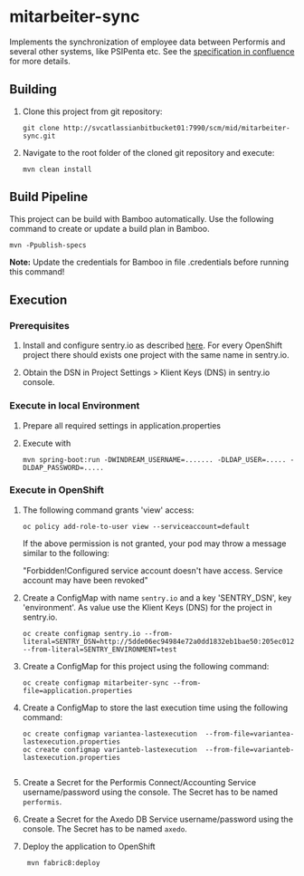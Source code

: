 # mitarbeiter-sync

Implements the synchronization of employee data between Performis and several other systems, like PSIPenta etc.
See the [specification in confluence](http://svcatlassianconfluence01:8090/display/SR/Spezifikation+MA#SpezifikationMA-AxedoSPExpert) for more details.


## Building

1. Clone this project from git repository:

   ```
   git clone http://svcatlassianbitbucket01:7990/scm/mid/mitarbeiter-sync.git
   ```

2. Navigate to the root folder of the cloned git repository and execute:

   ```
   mvn clean install
   ```

## Build Pipeline

This project can be build with Bamboo automatically. Use the following command to create or update
a build plan in Bamboo.

```
mvn -Ppublish-specs
```

**Note:** Update the credentials for Bamboo in file .credentials before running this command!

## Execution

### Prerequisites

1. Install and configure sentry.io as described [here](https://github.com/getsentry/onpremise). For every OpenShift project there should exists one project with the same name in sentry.io.

2. Obtain the DSN in Project Settings > Klient Keys (DNS) in sentry.io console.

### Execute in local Environment

1. Prepare all required settings in application.properties

2. Execute with

   ```
   mvn spring-boot:run -DWINDREAM_USERNAME=....... -DLDAP_USER=..... -DLDAP_PASSWORD=.....
   ```
   
### Execute in OpenShift

1. The following command grants 'view' access:

   ```
   oc policy add-role-to-user view --serviceaccount=default
   ```

   If the above permission is not granted, your pod may throw a message similar to the following:

   "Forbidden!Configured service account doesn't have access. Service account may have been revoked"

2. Create a ConfigMap with name `sentry.io` and a key 'SENTRY_DSN', key 'environment'. As value use the Klient Keys (DNS) for the project in sentry.io.

   ```
   oc create configmap sentry.io --from-literal=SENTRY_DSN=http://5dde06ec94984e72a0dd1832eb1bae50:205ec012ba6c48db91ccbcf65a91cd3a@192.168.200.114:9000/5 --from-literal=SENTRY_ENVIRONMENT=test
   ```

3. Create a ConfigMap for this project using the following command:

   ```
   oc create configmap mitarbeiter-sync --from-file=application.properties
   ```
   
4. Create a ConfigMap to store the last execution time using the following command:

   ```
   oc create configmap variantea-lastexecution  --from-file=variantea-lastexecution.properties
   oc create configmap varianteb-lastexecution  --from-file=varianteb-lastexecution.properties
  
   ```
   
5. Create a Secret for the Performis Connect/Accounting Service username/password using the console. The Secret has to be named `performis`.

6. Create a Secret for the Axedo DB Service username/password using the console. The Secret has to be named `axedo`.

7. Deploy the application to OpenShift

   ```
 	mvn fabric8:deploy
   ```
